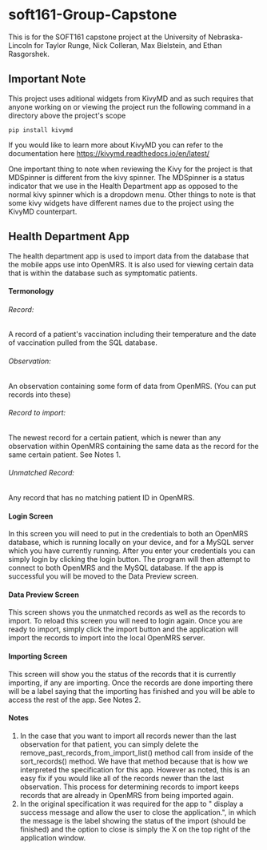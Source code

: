 # soft161-Group-Capstone

This is for the SOFT161 capstone project at the University of Nebraska-Lincoln for Taylor Runge, Nick Colleran, Max Bielstein, and Ethan Rasgorshek.

## Important Note

This project uses aditional widgets from KivyMD and as such requires that anyone working on or viewing the project run the following command in a directory above the project's scope
	
	pip install kivymd

If you would like to learn more about KivyMD you can refer to the documentation here https://kivymd.readthedocs.io/en/latest/

One important thing to note when reviewing the Kivy for the project is that MDSpinner is different from the kivy spinner. The MDSpinner is a status indicator that we use in the Health Department app as opposed to the normal kivy spinner which is a dropdown menu. Other things to note is that some kivy widgets have different names due to the project using the KivyMD counterpart.

## Health Department App
The health department app is used to import data from the database that the mobile apps use into OpenMRS.
It is also used for viewing certain data that is within the database such as symptomatic patients.
#### Termonology
###### Record:
A record of a patient's vaccination including their temperature and the date of vaccination pulled from the SQL database.
###### Observation: 
An observation containing some form of data from OpenMRS. (You can put records into these)
###### Record to import: 
The newest record for a certain patient, which is newer than any observation within OpenMRS containing the same data as the record for the same certain patient. See Notes 1.
###### Unmatched Record: 
Any record that has no matching patient ID in OpenMRS.
#### Login Screen
In this screen you will need to put in the credentials to both an OpenMRS database, which is running locally on your device, and for a MySQL server which you have currently running.  After you enter your credentials you can simply login by clicking the login button.  The program will then attempt to connect to both OpenMRS and the MySQL database.  If the app is successful you will be moved to the Data Preview screen.
#### Data Preview Screen
This screen shows you the unmatched records as well as the records to import.  To reload this screen you will need to login again.  Once you are ready to import, simply click the import button and the application will import the records to import into the local OpenMRS server.
#### Importing Screen
This screen will show you the status of the records that it is currently importing, if any are importing.  Once the records are done importing there will be a label saying that the importing has finished and you will be able to access the rest of the app. See Notes 2.

#### 
#### Notes
1. In the case that you want to import all records newer than the last observation for that patient, you can simply delete the remove_past_records_from_import_list() method call from inside of the sort_records() method.  We have that method because that is how we interpreted the specification for this app. However as noted, this is an easy fix if you would like all of the records newer than the last observation. This process for determining records to import keeps records that are already in OpenMRS from being imported again.
2. In the original specification it was required for the app to " display a success message and allow the user to close the application.", in which the message is the label showing the status of the import (should be finished) and the option to close is simply the X on the top right of the application window.
